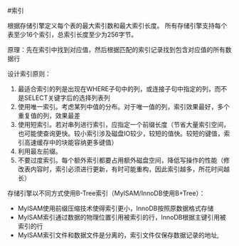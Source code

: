 #索引

根据存储引擎定义每个表的最大索引数和最大索引长度。
所有存储引擎支持每个表至少16个索引，总索引长度至少为256字节。

原理：先在索引中找到对应值，然后根据匹配的索引记录找到包含对应值的所有数据行

设计索引原则：
1. 最适合索引的列是出现在WHERE子句中的列，或连接子句中指定的列，而不是SELECT关键字后的选择列表列
2. 使用唯一索引。考虑某列中值的分布。对于唯一值的列，索引效果最好，多个重复值的列，效果最差
3. 使用短索引。若对串列进行索引，应指定一个前缀长度（节省大量索引空间，也可能使查询更快。较小索引涉及磁盘IO较少，较短的值快。较短的键值，索引高速缓存中的块能容纳更多键值）
4. 利用最左前缀。
5. 不要过度索引。每个额外索引都要占用额外磁盘空间，降低写操作的性能（修改表内容时，索引必须进行更新，有时可能重构，因此索引越多，所花时间越长）

存储引擎以不同方式使用B-Tree索引（MyISAM/InnoDB使用B+Tree）：
* MyISAM使用前缀压缩技术使得索引更小，InnoDB按照原数据格式存储
* MyISAM索引通过数据的物理位置引用被索引的行，InnoDB根据主键引用被索引的行
* MyISAM索引文件和数据文件是分离的，索引文件仅保存数据记录的地址,
